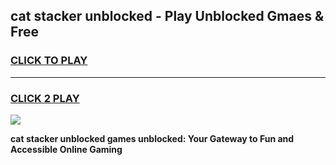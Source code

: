 
## cat stacker unblocked - Play Unblocked Gmaes & Free
<h3>
<a href="https://news.freeplayer.one?title=cat_stacker_unblocked&ref=16F">CLICK TO PLAY</a></h3>
<hr>

<h3>
<a href="https://news.freeplayer.one?title=cat_stacker_unblocked&ref=16F">CLICK 2 PLAY</a>
  
</h3>

<a href="https://news.freeplayer.one?title=cat_stacker_unblocked&ref=16F/"><img src="https://clearcache.store/games.png"></a>


**cat stacker unblocked games unblocked: Your Gateway to Fun and Accessible Online Gaming**
